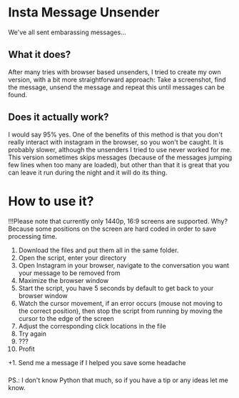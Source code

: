 # Insta Message Unsender
We've all sent embarassing messages...

## What it does?
After many tries with browser based unsenders, I tried to create my own version, with a bit more straightforward approach: Take a screenshot, find the message, unsend the message and repeat this until messages can be found.

## Does it actually work?
I would say 95% yes. One of the benefits of this method is that you don't really interact with instagram in the browser, so you won't be caught. It is probably slower, although the unsenders I tried to use never worked for me. This version sometimes skips messages (because of the messages jumping few lines when too many are loaded), but other than that it is great that you can leave it run during the night and it will do its thing.

# How to use it?
!!!Please note that currently only 1440p, 16:9 screens are supported. Why? Because some positions on the screen are hard coded in order to save processing time.

1. Download the files and put them all in the same folder.
2. Open the script, enter your directory
3. Open Instagram in your browser, navigate to the conversation you want your message to be removed from
4. Maximize the browser window
5. Start the script, you have 5 seconds by default to get back to your browser window
6. Watch the cursor movement, if an error occurs (mouse not moving to the correct position), then stop the script from running by moving the cursor to the edge of the screen
7. Adjust the corresponding click locations in the file
8. Try again
9. ???
10. Profit
    
+1. Send me a message if I helped you save some headache


###
PS.: I don't know Python that much, so if you have a tip or any ideas let me know.
